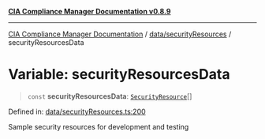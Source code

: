 [**CIA Compliance Manager Documentation v0.8.9**](../../../README.md)

***

[CIA Compliance Manager Documentation](../../../modules.md) / [data/securityResources](../README.md) / securityResourcesData

# Variable: securityResourcesData

> `const` **securityResourcesData**: [`SecurityResource`](../../../services/interfaces/SecurityResource.md)[]

Defined in: [data/securityResources.ts:200](https://github.com/Hack23/cia-compliance-manager/blob/e1ae27dd41c4ccea8a13cdec993022242a97dce3/src/data/securityResources.ts#L200)

Sample security resources for development and testing
